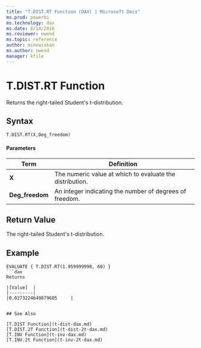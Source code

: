 ```yaml
---
title: "T.DIST.RT Function (DAX) | Microsoft Docs"
ms.prod: powerbi 
ms.technology: dax
ms.date: 8/14/2018
ms.reviewer: owend
ms.topic: reference
author: minewiskan
ms.author: owend
manager: kfile
---
```

# T.DIST.RT Function
Returns the right-tailed Student's t-distribution.
 
  
## Syntax  
  
```dax
T.DIST.RT(X,Deg_freedom)
```
  
#### Parameters  
  
|Term|Definition|  
|--------|--------------|  
|**X**|The numeric value at which to evaluate the distribution.|  
|**Deg_freedom** |An integer indicating the number of degrees of freedom.|
  
## Return Value  
The right-tailed Student's t-distribution.
  
## Example  
  
```dax
EVALUATE { T.DIST.RT(1.959999998, 60) }
```dax
Returns

|[Value]  |
|---------|
|0.0273224649879605     |


## See Also  

[T.DIST Function](t-dist-dax.md)   
[T.DIST.2T Function](t-dist-2t-dax.md)   
[T.INV Function](t-inv-dax.md)   
[T.INV.2t Function](t-inv-2t-dax.md)   
  
